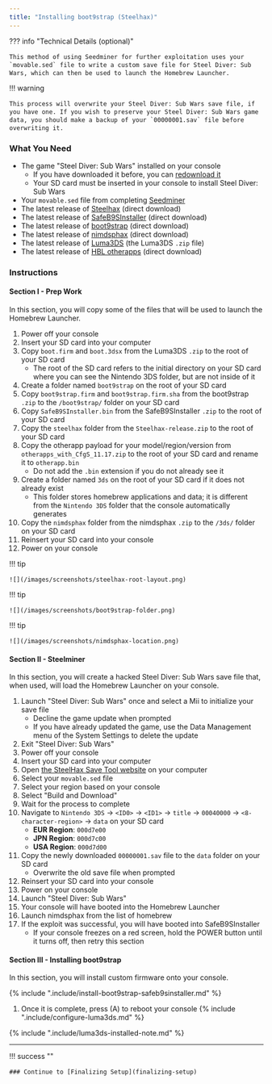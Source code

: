 ```yaml
---
title: "Installing boot9strap (Steelhax)"
---
```


??? info "Technical Details (optional)"

    This method of using Seedminer for further exploitation uses your `movable.sed` file to write a custom save file for Steel Diver: Sub Wars, which can then be used to launch the Homebrew Launcher.

!!! warning

    This process will overwrite your Steel Diver: Sub Wars save file, if you have one. If you wish to preserve your Steel Diver: Sub Wars game data, you should make a backup of your `00000001.sav` file before overwriting it.

### What You Need

* The game "Steel Diver: Sub Wars" installed on your console
    * If you have downloaded it before, you can [redownload it](https://en-americas-support.nintendo.com/app/answers/detail/a_id/607/~/how-to-download-or-redownload-content-in-nintendo-3ds-eshop)
    * Your SD card must be inserted in your console to install Steel Diver: Sub Wars
* Your `movable.sed` file from completing [Seedminer](seedminer-(alternate))
* The latest release of [Steelhax](/assets/steelhax-release.zip) (direct download)
* The latest release of [SafeB9SInstaller](https://github.com/d0k3/SafeB9SInstaller/releases/download/v0.0.7/SafeB9SInstaller-20170605-122940.zip) (direct download)
* The latest release of [boot9strap](https://github.com/SciresM/boot9strap/releases/download/1.4/boot9strap-1.4.zip) (direct download)
* The latest release of [nimdsphax](https://github.com/luigoalma/nimdsphax/releases/download/v1.0/nimdsphax_v1.0.zip) (direct download)
* The latest release of [Luma3DS](https://github.com/LumaTeam/Luma3DS/releases/latest) (the Luma3DS `.zip` file)
* The latest release of [HBL otherapps](https://github.com/zoogie/ninjhax2.x/releases/download/v11.17/otherapps_with_CfgS_11.17.zip) (direct download)

### Instructions

#### Section I - Prep Work

In this section, you will copy some of the files that will be used to launch the Homebrew Launcher.

1. Power off your console
1. Insert your SD card into your computer
1. Copy `boot.firm` and `boot.3dsx` from the Luma3DS `.zip` to the root of your SD card
    + The root of the SD card refers to the initial directory on your SD card where you can see the Nintendo 3DS folder, but are not inside of it
1. Create a folder named `boot9strap` on the root of your SD card
1. Copy `boot9strap.firm` and `boot9strap.firm.sha` from the boot9strap `.zip` to the `/boot9strap/` folder on your SD card
1. Copy `SafeB9SInstaller.bin` from the SafeB9SInstaller `.zip` to the root of your SD card
1. Copy the `steelhax` folder from the `Steelhax-release.zip` to the root of your SD card
1. Copy the otherapp payload for your model/region/version from `otherapps_with_CfgS_11.17.zip` to the root of your SD card and rename it to `otherapp.bin`
    + Do not add the `.bin` extension if you do not already see it
1. Create a folder named `3ds` on the root of your SD card if it does not already exist
    + This folder stores homebrew applications and data; it is different from the `Nintendo 3DS` folder that the console automatically generates
1. Copy the `nimdsphax` folder from the nimdsphax `.zip` to the `/3ds/` folder on your SD card
1. Reinsert your SD card into your console
1. Power on your console

!!! tip

    ![](/images/screenshots/steelhax-root-layout.png)

!!! tip

    ![](/images/screenshots/boot9strap-folder.png)

!!! tip

    ![](/images/screenshots/nimdsphax-location.png)

#### Section II - Steelminer

In this section, you will create a hacked Steel Diver: Sub Wars save file that, when used, will load the Homebrew Launcher on your console.

1. Launch "Steel Diver: Sub Wars" once and select a Mii to initialize your save file
    + Decline the game update when prompted
    + If you have already updated the game, use the Data Management menu of the System Settings to delete the update
1. Exit "Steel Diver: Sub Wars"
1. Power off your console
1. Insert your SD card into your computer
1. Open [the SteelHax Save Tool website](https://3dstools.nhnarwhal.com/#/steelhax) on your computer
1. Select your `movable.sed` file
1. Select your region based on your console
1. Select "Build and Download"
1. Wait for the process to complete
1. Navigate to `Nintendo 3DS` -> `<ID0>` -> `<ID1>` -> `title` -> `00040000` -> `<8-character-region>` -> `data` on your SD card
    + **EUR Region**: `000d7e00`
    + **JPN Region**: `000d7c00`
    + **USA Region**: `000d7d00`
1. Copy the newly downloaded `00000001.sav` file to the `data` folder on your SD card
    + Overwrite the old save file when prompted
1. Reinsert your SD card into your console
1. Power on your console
1. Launch "Steel Diver: Sub Wars"
1. Your console will have booted into the Homebrew Launcher
1. Launch nimdsphax from the list of homebrew
1. If the exploit was successful, you will have booted into SafeB9SInstaller
    + If your console freezes on a red screen, hold the POWER button until it turns off, then retry this section

#### Section III - Installing boot9strap

In this section, you will install custom firmware onto your console.

{% include ".include/install-boot9strap-safeb9sinstaller.md" %}
1. Once it is complete, press (A) to reboot your console
{% include ".include/configure-luma3ds.md" %}

{% include ".include/luma3ds-installed-note.md" %}

___

!!! success ""

    ### Continue to [Finalizing Setup](finalizing-setup)
